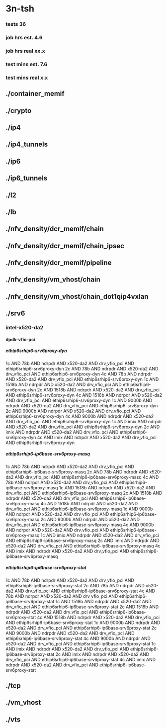 # 3n-tsh
### tests 36
### job hrs est. 4.6
### job hrs real xx.x
### test mins est. 7.6
### test mins real x.x
## ./container_memif
## ./crypto
## ./ip4
## ./ip4_tunnels
## ./ip6
## ./ip6_tunnels
## ./l2
## ./lb
## ./nfv_density/dcr_memif/chain
## ./nfv_density/dcr_memif/chain_ipsec
## ./nfv_density/dcr_memif/pipeline
## ./nfv_density/vm_vhost/chain
## ./nfv_density/vm_vhost/chain_dot1qip4vxlan
## ./srv6
### intel-x520-da2
#### dpdk-vfio-pci
##### ethip6srhip6-srv6proxy-dyn
1c AND 78b AND ndrpdr AND x520-da2 AND drv_vfio_pci AND ethip6srhip6-srv6proxy-dyn
2c AND 78b AND ndrpdr AND x520-da2 AND drv_vfio_pci AND ethip6srhip6-srv6proxy-dyn
4c AND 78b AND ndrpdr AND x520-da2 AND drv_vfio_pci AND ethip6srhip6-srv6proxy-dyn
1c AND 1518b AND ndrpdr AND x520-da2 AND drv_vfio_pci AND ethip6srhip6-srv6proxy-dyn
2c AND 1518b AND ndrpdr AND x520-da2 AND drv_vfio_pci AND ethip6srhip6-srv6proxy-dyn
4c AND 1518b AND ndrpdr AND x520-da2 AND drv_vfio_pci AND ethip6srhip6-srv6proxy-dyn
1c AND 9000b AND ndrpdr AND x520-da2 AND drv_vfio_pci AND ethip6srhip6-srv6proxy-dyn
2c AND 9000b AND ndrpdr AND x520-da2 AND drv_vfio_pci AND ethip6srhip6-srv6proxy-dyn
4c AND 9000b AND ndrpdr AND x520-da2 AND drv_vfio_pci AND ethip6srhip6-srv6proxy-dyn
1c AND imix AND ndrpdr AND x520-da2 AND drv_vfio_pci AND ethip6srhip6-srv6proxy-dyn
2c AND imix AND ndrpdr AND x520-da2 AND drv_vfio_pci AND ethip6srhip6-srv6proxy-dyn
4c AND imix AND ndrpdr AND x520-da2 AND drv_vfio_pci AND ethip6srhip6-srv6proxy-dyn
##### ethip6srhip6-ip6base-srv6proxy-masq
1c AND 78b AND ndrpdr AND x520-da2 AND drv_vfio_pci AND ethip6srhip6-ip6base-srv6proxy-masq
2c AND 78b AND ndrpdr AND x520-da2 AND drv_vfio_pci AND ethip6srhip6-ip6base-srv6proxy-masq
4c AND 78b AND ndrpdr AND x520-da2 AND drv_vfio_pci AND ethip6srhip6-ip6base-srv6proxy-masq
1c AND 1518b AND ndrpdr AND x520-da2 AND drv_vfio_pci AND ethip6srhip6-ip6base-srv6proxy-masq
2c AND 1518b AND ndrpdr AND x520-da2 AND drv_vfio_pci AND ethip6srhip6-ip6base-srv6proxy-masq
4c AND 1518b AND ndrpdr AND x520-da2 AND drv_vfio_pci AND ethip6srhip6-ip6base-srv6proxy-masq
1c AND 9000b AND ndrpdr AND x520-da2 AND drv_vfio_pci AND ethip6srhip6-ip6base-srv6proxy-masq
2c AND 9000b AND ndrpdr AND x520-da2 AND drv_vfio_pci AND ethip6srhip6-ip6base-srv6proxy-masq
4c AND 9000b AND ndrpdr AND x520-da2 AND drv_vfio_pci AND ethip6srhip6-ip6base-srv6proxy-masq
1c AND imix AND ndrpdr AND x520-da2 AND drv_vfio_pci AND ethip6srhip6-ip6base-srv6proxy-masq
2c AND imix AND ndrpdr AND x520-da2 AND drv_vfio_pci AND ethip6srhip6-ip6base-srv6proxy-masq
4c AND imix AND ndrpdr AND x520-da2 AND drv_vfio_pci AND ethip6srhip6-ip6base-srv6proxy-masq
##### ethip6srhip6-ip6base-srv6proxy-stat
1c AND 78b AND ndrpdr AND x520-da2 AND drv_vfio_pci AND ethip6srhip6-ip6base-srv6proxy-stat
2c AND 78b AND ndrpdr AND x520-da2 AND drv_vfio_pci AND ethip6srhip6-ip6base-srv6proxy-stat
4c AND 78b AND ndrpdr AND x520-da2 AND drv_vfio_pci AND ethip6srhip6-ip6base-srv6proxy-stat
1c AND 1518b AND ndrpdr AND x520-da2 AND drv_vfio_pci AND ethip6srhip6-ip6base-srv6proxy-stat
2c AND 1518b AND ndrpdr AND x520-da2 AND drv_vfio_pci AND ethip6srhip6-ip6base-srv6proxy-stat
4c AND 1518b AND ndrpdr AND x520-da2 AND drv_vfio_pci AND ethip6srhip6-ip6base-srv6proxy-stat
1c AND 9000b AND ndrpdr AND x520-da2 AND drv_vfio_pci AND ethip6srhip6-ip6base-srv6proxy-stat
2c AND 9000b AND ndrpdr AND x520-da2 AND drv_vfio_pci AND ethip6srhip6-ip6base-srv6proxy-stat
4c AND 9000b AND ndrpdr AND x520-da2 AND drv_vfio_pci AND ethip6srhip6-ip6base-srv6proxy-stat
1c AND imix AND ndrpdr AND x520-da2 AND drv_vfio_pci AND ethip6srhip6-ip6base-srv6proxy-stat
2c AND imix AND ndrpdr AND x520-da2 AND drv_vfio_pci AND ethip6srhip6-ip6base-srv6proxy-stat
4c AND imix AND ndrpdr AND x520-da2 AND drv_vfio_pci AND ethip6srhip6-ip6base-srv6proxy-stat
## ./tcp
## ./vm_vhost
## ./vts
